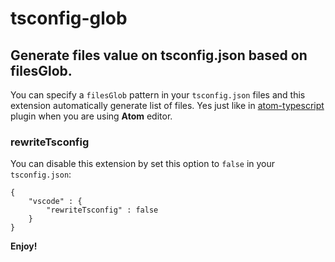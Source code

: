 # tsconfig-glob
## Generate files value on tsconfig.json based on filesGlob.

You can specify a `filesGlob` pattern in your `tsconfig.json` files and this extension automatically generate list of files. 
Yes just like in [atom-typescript](https://github.com/TypeStrong/atom-typescript/blob/master/docs/tsconfig.md) plugin when you are using **Atom** editor.

### rewriteTsconfig
You can disable this extension by set this option to `false` in your `tsconfig.json`:
```
{
	"vscode" : {
		"rewriteTsconfig" : false
	}
}
```

**Enjoy!**